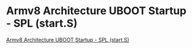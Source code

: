 # Armv8 Architecture UBOOT Startup - SPL (start.S)
[Armv8 Architecture UBOOT Startup - SPL (start.S)](https://aiwithcloud.com/2022/09/15/armv8_architecture_uboot_startup___spl_start-s/)